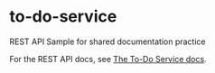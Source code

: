 # to-do-service

REST API Sample for shared documentation practice

For the REST API docs, see [The To-Do Service docs](https://uwc2-apidoc.github.io/to-do-service-public/).
